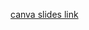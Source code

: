 [canva slides link](https://www.canva.com/design/DAGrzYCpsGs/Gn35edo7eelaGRBj9oBKzQ/edit?utm_content=DAGrzYCpsGs&utm_campaign=designshare&utm_medium=link2&utm_source=sharebutton)

